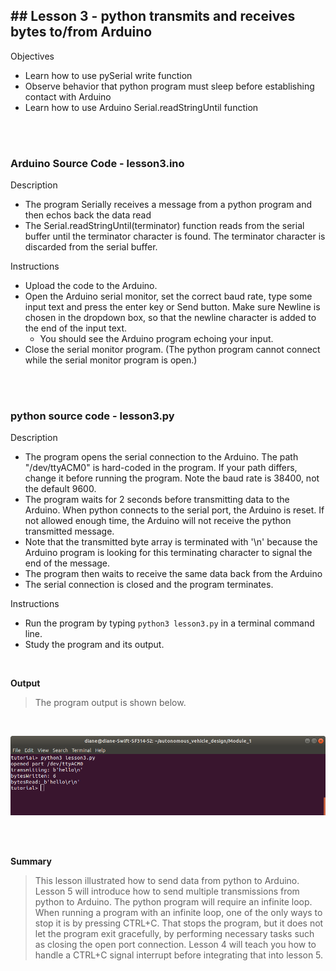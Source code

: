 ## ## Lesson 3 - python transmits and receives bytes to/from Arduino

Objectives
- Learn how to use pySerial write function 
- Observe behavior that python program must sleep before establishing contact with Arduino
- Learn how to use Arduino  Serial.readStringUntil function

<br>
<br>

### Arduino Source Code - lesson3.ino

Description
- The program Serially receives a message from a python program and then echos back the data read 
- The Serial.readStringUntil(terminator) function reads from the serial buffer until the terminator character is found. The terminator character is discarded from the serial buffer.

Instructions
- Upload the code to the Arduino. 
- Open the Arduino serial monitor, set the correct baud rate, type some input text and press the enter key or Send button. Make sure Newline is chosen in the dropdown box, so that the newline character is added to the end of the input text.
    - You should see the Arduino program echoing your input.
- Close the serial monitor program. (The python program cannot connect while the serial monitor program is open.)

<br>
<br>

### python source code - lesson3.py

Description
- The program opens the serial connection to the Arduino. The path "/dev/ttyACM0" is hard-coded in the program. If your path differs, change it before running the program. Note the baud rate is 38400, not the default 9600.
- The program waits for 2 seconds before transmitting data to the Arduino. When python connects to the serial port, the Arduino is reset. If not allowed enough time, the Arduino will not receive the python transmitted message. 
- Note that the transmitted byte array is terminated with '\n' because the Arduino program is looking for this terminating character to signal the end of the message.
- The program then waits to receive the same data back from the Arduino
- The serial connection is closed and the program terminates.

Instructions
- Run the program by typing `python3 lesson3.py` in a terminal command line.
- Study the program and its output. 

<br>


**Output**

> The program output is shown below. 
<br>

![Lesson 3 output](./images/lesson3_output.png "python lesson 3 output")

<br>
<br>


**Summary**

> This lesson illustrated how to send data from python to Arduino. Lesson 5 will introduce how to send multiple transmissions from python to Arduino. The python program will require an infinite loop. When running a program with an infinite loop, one of the only ways to stop it is by pressing CTRL+C. That stops the program, but it does not let the program exit gracefully, by performing necessary tasks such as closing the open port connection. Lesson 4 will teach you how to handle a CTRL+C signal interrupt before integrating that into lesson 5.
